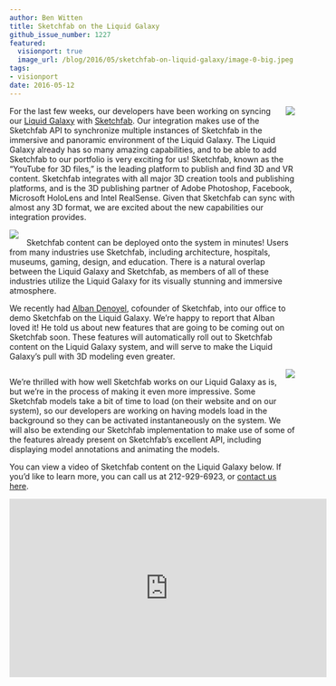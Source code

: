 ```yaml
---
author: Ben Witten
title: Sketchfab on the Liquid Galaxy
github_issue_number: 1227
featured:
  visionport: true
  image_url: /blog/2016/05/sketchfab-on-liquid-galaxy/image-0-big.jpeg
tags:
- visionport
date: 2016-05-12
---
```




<div class="separator" style="clear: both; text-align: center;"><a href="/blog/2016/05/sketchfab-on-liquid-galaxy/image-0-big.jpeg" imageanchor="1" style="clear: right; float: right; margin-bottom: 1em; margin-left: 1em;"><img border="0" src="/blog/2016/05/sketchfab-on-liquid-galaxy/image-0.jpeg"/></a></div>

For the last few weeks, our developers have been working on syncing our [Liquid Galaxy](https://liquidgalaxy.endpoint.com/) with [Sketchfab](https://sketchfab.com/). Our integration makes use of the Sketchfab API to synchronize multiple instances of Sketchfab in the immersive and panoramic environment of the Liquid Galaxy. The Liquid Galaxy already has so  many amazing capabilities, and to be able to add Sketchfab to our portfolio is very exciting for us! Sketchfab, known as the “YouTube for 3D files,” is the leading platform to publish and find 3D and VR content. Sketchfab integrates with all major 3D creation tools and publishing platforms, and is the 3D publishing partner of Adobe Photoshop, Facebook, Microsoft HoloLens and Intel RealSense. Given that Sketchfab can sync with almost any 3D format, we are excited about the new capabilities our integration provides.

<div class="separator" style="clear: both; text-align: center;"><a href="/blog/2016/05/sketchfab-on-liquid-galaxy/image-1-big.jpeg" imageanchor="1" style="clear: left; float: left; margin-bottom: 1em; margin-right: 1em;"><img border="0" src="/blog/2016/05/sketchfab-on-liquid-galaxy/image-1.jpeg"/></a></div>

Sketchfab content can be deployed onto the system in minutes! Users from many industries use Sketchfab, including architecture, hospitals, museums, gaming, design, and education. There is a natural overlap between the Liquid Galaxy and Sketchfab, as members of all of these industries utilize the Liquid Galaxy for its visually stunning and immersive atmosphere. 

We recently had [Alban Denoyel](https://twitter.com/albn), cofounder of Sketchfab, into our office to demo Sketchfab on the Liquid Galaxy. We’re happy to report that Alban loved it! He told us about new features that are going to be coming out on Sketchfab soon. These features will automatically roll out to Sketchfab content on the Liquid Galaxy system, and will serve to make the Liquid Galaxy’s pull with 3D modeling even greater.

<div class="separator" style="clear: both; text-align: center;"><a href="/blog/2016/05/sketchfab-on-liquid-galaxy/image-2-big.jpeg" imageanchor="1" style="clear: right; float: right; margin-bottom: 1em; margin-left: 1em;"><img border="0" src="/blog/2016/05/sketchfab-on-liquid-galaxy/image-2.jpeg"/></a></div>

We’re thrilled with how well Sketchfab works on our Liquid Galaxy as is, but we’re in the process of making it even more impressive. Some Sketchfab models take a bit of time to load (on their website and on our system), so our developers are working on having models load in the background so they can be activated instantaneously on the system. We will also be extending our Sketchfab implementation to make use of some of the features already present on Sketchfab’s excellent API, including displaying model annotations and animating the models. 

You can view a video of Sketchfab content on the Liquid Galaxy below. If you’d like to learn more, you can call us at 212-929-6923, or [contact us here](https://liquidgalaxy.endpoint.com/#contact).

<iframe allowfullscreen="" frameborder="0" height="315" src="https://www.youtube.com/embed/n43cpZ_16zU" width="560"></iframe>


